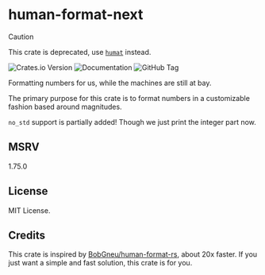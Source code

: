 # human-format-next

> [!CAUTION]
> This crate is deprecated, use [`humat`](https://crates.io/crates/humat) instead.

![Crates.io Version](https://img.shields.io/crates/v/human-format-next)
![Documentation](https://img.shields.io/docsrs/human-format-next)
![GitHub Tag](https://img.shields.io/github/v/tag/hanyu-dev/human-format)

Formatting numbers for us, while the machines are still at bay.

The primary purpose for this crate is to format numbers in a customizable fashion based around magnitudes.

`no_std` support is partially added! Though we just print the integer part now.

## MSRV

1.75.0

## License

MIT License.

## Credits

This crate is inspired by [BobGneu/human-format-rs](https://github.com/BobGneu/human-format-rs), about 20x faster.
If you just want a simple and fast solution, this crate is for you.
